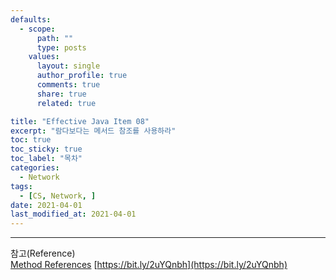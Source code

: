 ```yaml
---
defaults:
  - scope:
      path: ""
      type: posts
    values:
      layout: single
      author_profile: true
      comments: true
      share: true
      related: true

title: "Effective Java Item 08"
excerpt: "람다보다는 메서드 참조를 사용하라"
toc: true
toc_sticky: true
toc_label: "목차"
categories:
  - Network
tags:
  - [CS, Network, ]
date: 2021-04-01
last_modified_at: 2021-04-01
---
```



***
참고(Reference)  
[Method References](https://docs.oracle.com/javase/tutorial/java/javaOO/methodreferences.html)
[https://bit.ly/2uYQnbh](https://bit.ly/2uYQnbh)